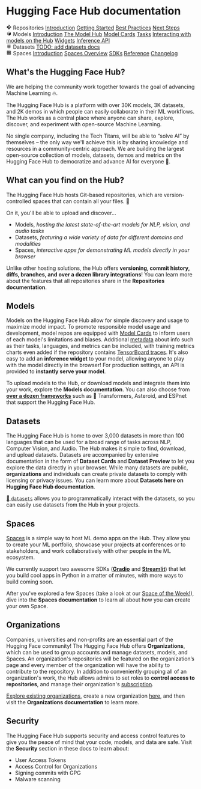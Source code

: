 # Hugging Face Hub documentation

<div class="w-full flex flex-wrap justify-evenly gap-y-16">

<div class="w-52 flex flex-col space-y-2 border-2 rounded-xl border-orange-700 px-6 py-4 hover:shadow-xl">
<span class="flex items-center py-0.5 dark:text-gray-400 text-orange-600 text-xl"><svg class="mr-1.5 text-orange-500" xmlns="http://www.w3.org/2000/svg" xmlns:xlink="http://www.w3.org/1999/xlink" aria-hidden="true" focusable="false" role="img" width="1em" height="1em" preserveAspectRatio="xMidYMid meet" viewBox="0 0 24 24"><path fill="currentColor" d="M2.6 10.59L8.38 4.8l1.69 1.7c-.24.85.15 1.78.93 2.23v5.54c-.6.34-1 .99-1 1.73a2 2 0 0 0 2 2a2 2 0 0 0 2-2c0-.74-.4-1.39-1-1.73V9.41l2.07 2.09c-.07.15-.07.32-.07.5a2 2 0 0 0 2 2a2 2 0 0 0 2-2a2 2 0 0 0-2-2c-.18 0-.35 0-.5.07L13.93 7.5a1.98 1.98 0 0 0-1.15-2.34c-.43-.16-.88-.2-1.28-.09L9.8 3.38l.79-.78c.78-.79 2.04-.79 2.82 0l7.99 7.99c.79.78.79 2.04 0 2.82l-7.99 7.99c-.78.79-2.04.79-2.82 0L2.6 13.41c-.79-.78-.79-2.04 0-2.82Z"></path></svg> Repositories</span>
<a class="!no-underline hover:opacity-70" href="./repositories-main">Introduction</a>
<a class="!no-underline hover:opacity-70" href="./repositories-getting-started">Getting Started</a>
<a class="!no-underline hover:opacity-70" href="./repositories-best-practices">Best Practices</a>
<a class="!no-underline hover:opacity-70" href="./repositories-next-steps">Next Steps</a>
</div>

<div class="w-52 flex flex-col space-y-2 border-2 rounded-xl border-indigo-700 px-6 py-4 hover:shadow-xl">
<span class="flex items-center py-0.5 dark:text-gray-400 text-indigo-700 text-xl"><svg class="mr-1.5 text-indigo-500" xmlns="http://www.w3.org/2000/svg" xmlns:xlink="http://www.w3.org/1999/xlink" aria-hidden="true" focusable="false" role="img" width="1em" height="1em" preserveAspectRatio="xMidYMid meet" viewBox="0 0 24 24"><path class="uim-quaternary" d="M20.23 7.24L12 12L3.77 7.24a1.98 1.98 0 0 1 .7-.71L11 2.76c.62-.35 1.38-.35 2 0l6.53 3.77c.29.173.531.418.7.71z" opacity=".25" fill="currentColor"></path><path class="uim-tertiary" d="M12 12v9.5a2.09 2.09 0 0 1-.91-.21L4.5 17.48a2.003 2.003 0 0 1-1-1.73v-7.5a2.06 2.06 0 0 1 .27-1.01L12 12z" opacity=".5" fill="currentColor"></path><path class="uim-primary" d="M20.5 8.25v7.5a2.003 2.003 0 0 1-1 1.73l-6.62 3.82c-.275.13-.576.198-.88.2V12l8.23-4.76c.175.308.268.656.27 1.01z" fill="currentColor"></path></svg> Models</span>
<a class="!no-underline hover:opacity-70" href="./models-main">Introduction</a>
<a class="!no-underline hover:opacity-70" href="./models-the-hub">The Model Hub</a>
<a class="!no-underline hover:opacity-70" href="./models-cards">Model Cards</a>
<a class="!no-underline hover:opacity-70" href="./models-tasks">Tasks</a>
<a class="!no-underline hover:opacity-70" href="./models-interacting">Interacting with models on the Hub</a>
<a class="!no-underline hover:opacity-70" href="./models-widgets">Widgets</a>
<a class="!no-underline hover:opacity-70" href="./models-inference">Inference API</a>
</div>

<div class="w-52 flex flex-col space-y-2 border-2 rounded-xl border-red-700 px-6 py-4 hover:shadow-xl">
<span class="flex items-center py-0.5 dark:text-gray-400 text-red-700 text-xl"><svg class="mr-1.5 text-red-400" xmlns="http://www.w3.org/2000/svg" xmlns:xlink="http://www.w3.org/1999/xlink" aria-hidden="true" focusable="false" role="img" width="1em" height="1em" preserveAspectRatio="xMidYMid meet" viewBox="0 0 25 25"><ellipse cx="12.5" cy="5" fill="currentColor" fill-opacity="0.25" rx="7.5" ry="2"></ellipse><path d="M12.5 15C16.6421 15 20 14.1046 20 13V20C20 21.1046 16.6421 22 12.5 22C8.35786 22 5 21.1046 5 20V13C5 14.1046 8.35786 15 12.5 15Z" fill="currentColor" opacity="0.5"></path><path d="M12.5 7C16.6421 7 20 6.10457 20 5V11.5C20 12.6046 16.6421 13.5 12.5 13.5C8.35786 13.5 5 12.6046 5 11.5V5C5 6.10457 8.35786 7 12.5 7Z" fill="currentColor" opacity="0.5"></path><path d="M5.23628 12C5.08204 12.1598 5 12.8273 5 13C5 14.1046 8.35786 15 12.5 15C16.6421 15 20 14.1046 20 13C20 12.8273 19.918 12.1598 19.7637 12C18.9311 12.8626 15.9947 13.5 12.5 13.5C9.0053 13.5 6.06886 12.8626 5.23628 12Z" fill="currentColor"></path></svg> Datasets</span>
<a class="!no-underline hover:opacity-70" href="./">TODO: add datasets docs</a>
</div>

<div class="w-52 flex flex-col space-y-2 border-2 rounded-xl border-blue-700 px-6 py-4 hover:shadow-xl">
<span class="flex items-center py-0.5 dark:text-gray-400 text-blue-700 text-xl"><svg class="mr-1.5 text-blue-500" xmlns="http://www.w3.org/2000/svg" xmlns:xlink="http://www.w3.org/1999/xlink" aria-hidden="true" focusable="false" role="img" width="1em" height="1em" viewBox="0 0 25 25"><path opacity=".5" d="M6.016 14.674v4.31h4.31v-4.31h-4.31ZM14.674 14.674v4.31h4.31v-4.31h-4.31ZM6.016 6.016v4.31h4.31v-4.31h-4.31Z" fill="currentColor"></path><path opacity=".75" fill-rule="evenodd" clip-rule="evenodd" d="M3 4.914C3 3.857 3.857 3 4.914 3h6.514c.884 0 1.628.6 1.848 1.414a5.171 5.171 0 0 1 7.31 7.31c.815.22 1.414.964 1.414 1.848v6.514A1.914 1.914 0 0 1 20.086 22H4.914A1.914 1.914 0 0 1 3 20.086V4.914Zm3.016 1.102v4.31h4.31v-4.31h-4.31Zm0 12.968v-4.31h4.31v4.31h-4.31Zm8.658 0v-4.31h4.31v4.31h-4.31Zm0-10.813a2.155 2.155 0 1 1 4.31 0 2.155 2.155 0 0 1-4.31 0Z" fill="currentColor"></path><path opacity=".25" d="M16.829 6.016a2.155 2.155 0 1 0 0 4.31 2.155 2.155 0 0 0 0-4.31Z" fill="currentColor"></path></svg> Spaces</span>
<a class="!no-underline hover:opacity-70" href="./spaces-main">Introduction</a>
<a class="!no-underline hover:opacity-70" href="./spaces-overview">Spaces Overview</a>
<a class="!no-underline hover:opacity-70" href="./spaces-sdks">SDKs</a>
<a class="!no-underline hover:opacity-70" href="./spaces-config-reference">Reference</a>
<a class="!no-underline hover:opacity-70" href="./spaces-changelog">Changelog</a>
</div>

</div>

## What's the Hugging Face Hub?

We are helping the community work together towards the goal of advancing Machine Learning 🔥.

The Hugging Face Hub is a platform with over 30K models, 3K datasets, and 2K demos in which people can easily collaborate in their ML workflows. The Hub works as a central place where anyone can share, explore, discover, and experiment with open-source Machine Learning.

No single company, including the Tech Titans, will be able to “solve AI” by themselves – the only way we'll achieve this is by sharing knowledge and resources in a community-centric approach. We are building the largest open-source collection of models, datasets, demos and metrics on the Hugging Face Hub to democratize and advance AI for everyone 🚀.
## What can you find on the Hub?

The Hugging Face Hub hosts Git-based repositories, which are version-controlled spaces that can contain all your files. 💾

On it, you'll be able to upload and discover...

* Models, *hosting the latest state-of-the-art models for NLP, vision, and audio tasks*
* Datasets, *featuring a wide variety of data for different domains and modalities*
* Spaces, *interactive apps for demonstrating ML models directly in your browser*

Unlike other hosting solutions, the Hub offers **versioning, commit history, diffs, branches, and over a dozen library integrations**! You can learn more about the features that all repositories share in the **Repositories documentation**.

## Models

Models on the Hugging Face Hub allow for simple discovery and usage to maximize model impact. To promote responsible model usage and development, model repos are equipped with [Model Cards](./models-cards) to inform users of each model's limitations and biases. Additional [metadata](/docs/hub/model-repos#model-card-metadata) about info such as their tasks, languages, and metrics can be included, with training metrics charts even added if the repository contains [TensorBoard traces](https://huggingface.co/models?filter=tensorboard). It's also easy to add an **inference widget** to your model, allowing anyone to play with the model directly in the browser! For production settings, an API is provided to **instantly serve your model**.

To upload models to the Hub, or download models and integrate them into your work, explore the **Models documentation**. You can also choose from [**over a dozen frameworks**](/docs/hub/libraries) such as 🤗 Transformers, Asteroid, and ESPnet that support the Hugging Face Hub.

## Datasets

The Hugging Face Hub is home to over 3,000 datasets in more than 100 languages that can be used for a broad range of tasks across NLP, Computer Vision, and Audio. The Hub makes it simple to find, download, and upload datasets. Datasets are accompanied by extensive documentation in the form of **Dataset Cards** and **Dataset Preview** to let you explore the data directly in your browser. While many datasets are public, **organizations** and individuals can create private datasets to comply with licensing or privacy issues. You can learn more about **Datasets here on Hugging Face Hub documentation**.

[🤗 `datasets`](https://huggingface.co/docs/datasets/index) allows you to programmatically interact with the datasets, so you can easily use datasets from the Hub in your projects.

## Spaces
[Spaces](https://huggingface.co/spaces) is a simple way to host ML demo apps on the Hub. They allow you to create your ML portfolio, showcase your projects at conferences or to stakeholders, and work collaboratively with other people in the ML ecosystem.

We currently support two awesome SDKs (**[Gradio](https://gradio.app/)** and **[Streamlit](https://streamlit.io/)**) that let you build cool apps in Python in a matter of minutes, with more ways to build coming soon.

After you've explored a few Spaces (take a look at our [Space of the Week!](https://huggingface.co/spaces)), dive into the **Spaces documentation** to learn all about how you can create your own Space.


## Organizations

Companies, universities and non-profits are an essential part of the Hugging Face community! The Hugging Face Hub offers **Organizations**, which can be used to group accounts and manage datasets, models, and Spaces. An organization's repositories will be featured on the organization’s page and every member of the organization will have the ability to contribute to the repository. In addition to conveniently grouping all of an organization's work, the Hub allows admins to set roles to **control access to repositories**, and manage their organization's [subscription](https://huggingface.co/pricing).

[Explore existing organizations](https://huggingface.co/organizations), create a new organization [here](https://huggingface.co/organizations/new), and then visit the **Organizations documentation** to learn more.

## Security

The Hugging Face Hub supports security and access control features to give you the peace of mind that your code, models, and data are safe. Visit the **Security** section in these docs to learn about:
* User Access Tokens
* Access Control for Organizations
* Signing commits with GPG
* Malware scanning